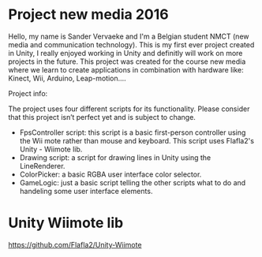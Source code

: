 # Project new media 2016

Hello, my name is Sander Vervaeke and I'm a Belgian student NMCT (new media and communication technology).
This is my first ever project created in Unity, I really enjoyed working in Unity and definitly will work on more projects in the future.
This project was created for the course new media where we learn to create applications in combination with hardware like: Kinect, Wii, Arduino, Leap-motion.…

Project info:

The project uses four different scripts for its functionality. 
Please consider that this project isn’t perfect yet and is subject to change.

-	FpsController script: this script is a basic first-person controller using the Wii mote rather than mouse and keyboard. This script uses Flafla2's Unity - Wiimote lib. 
-	Drawing script: a script for drawing lines in Unity using the LineRenderer.
-	ColorPicker: a basic RGBA user interface color selector.
-	GameLogic: just a basic script telling the other scripts what to do and handeling some user interface elements.

# Unity Wiimote lib

https://github.com/Flafla2/Unity-Wiimote


